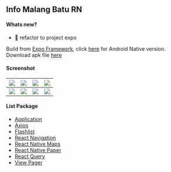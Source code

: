 ## Info Malang Batu RN ##

#### Whats new? #####
* :hammer: refactor to project expo

Build from [Expo Framework](https://expo.dev/), click [here](https://github.com/yoesuv/Info-Malang-Batu) for Android Native version.  
Download apk file [here](https://www.dropbox.com/s/fjb5gyi4i5ooguf)

#### Screenshot ####
| ![](https://images2.imgbox.com/7f/e5/xlMEXJvW_o.png) | ![](https://i.imgur.com/n9mJ4Z3.png) | ![](https://i.imgur.com/XSFyadz.png) | ![](https://i.imgur.com/vYW9Gbi.png) |
| :---: | :---: | :---: | :---: |
| ![](https://i.imgur.com/k2hZdkB.png) | ![](https://images2.imgbox.com/a7/79/iDAF7vRw_o.png) | ![](https://i.imgur.com/MfMjKwe.png) | ![](https://i.imgur.com/563Xwv7.png) |

#### List Package ####
- [Application](https://docs.expo.dev/versions/v47.0.0/sdk/application/)
- [Axios](https://axios-http.com/)
- [Flashlist](https://github.com/shopify/flash-list)
- [React Navigation](https://reactnavigation.org/)
- [React Native Maps](https://github.com/react-native-maps/react-native-maps)
- [React Native Paper](https://reactnativepaper.com/)
- [React Query](https://tanstack.com/query/v4/docs/react-native)
- [View Pager](https://docs.expo.dev/versions/v47.0.0/sdk/view-pager/)